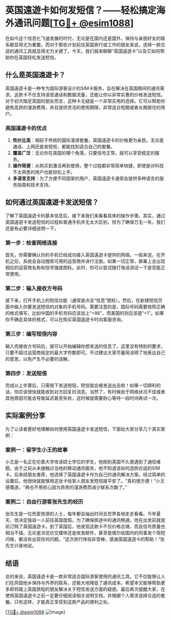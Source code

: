 # 英国遠遊卡如何发短信？——轻松搞定海外通讯问题[[TG💪+ @esim1088](https://t.me/s/esim1088)]

在如今这个信息化飞速发展的时代，无论是在国内还是国外，保持与亲朋好友的联系都显得尤为重要。而对于那些计划前往英国旅行或工作的朋友来说，选择一款合适的通讯工具就显得尤为关键了。今天，我们就来聊聊“英国遠遊卡”以及它如何帮助你在英国轻松发送短信。

## 什么是英国遠遊卡？

英国遠遊卡是一种专为国际游客设计的SIM卡服务，旨在解决在英国期间的通讯需求。这款卡不仅支持语音通话和数据流量，还能让你以非常实惠的价格发送短信。对于初次踏足英国的朋友而言，这种卡无疑是一个非常实用的选择。它可以帮助你避免高昂的漫游费用，并且提供灵活的使用期限，非常适合短期或者长期居住的用户。

### 英国遠遊卡的优点

1. **性价比高**：相较于传统的国际漫游套餐，英国遠遊卡的价格更为亲民。无论是通话、上网还是发短信，都能找到适合自己的套餐。
2. **覆盖广泛**：无论你在英国的哪个角落，只要信号正常，就可以享受稳定的服务。
3. **操作简便**：从购买到激活再到使用，整个过程都非常简单快捷，即使是对科技不太熟悉的用户也能轻松上手。
4. **多语言支持**：为了方便不同国家的用户，英国遠遊卡通常会提供多种语言的服务指南和技术支持。

## 如何通过英国遠遊卡发送短信？

了解了英国遠遊卡的基本信息后，接下来我们来看看具体的操作步骤。其实，通过英国遠遊卡发送短信的过程和普通手机并无太大区别，但为了确保万无一失，我们还是有必要详细说明一下。

### 第一步：检查网络连接

首先，你需要确认你的手机已经成功接入英国遠遊卡提供的网络。一般来说，在开机之后，系统会自动搜索可用的运营商并进行注册。如果一切正常，屏幕上会出现相应的运营商名称和信号强度图标。此时，你可以尝试拨打电话测试一下是否能正常使用。

### 第二步：输入接收方号码

接下来，打开手机上的短信功能（通常是点击“信息”图标）。然后，在新建短信页面中输入你要发送短信的对象的手机号码。需要注意的是，国际号码需要按照正确的格式填写，比如中国的手机号码应该加上“+86”，而美国的则应该是“+1”。如果你不确定具体的格式，可以在购买英国遠遊卡时向客服咨询。

### 第三步：编写短信内容

输入完接收方号码后，就可以开始编辑你想发送的信息了。这里没有特别的要求，只要不超过运营商规定的最大字符数即可。不过建议大家尽量简洁明了地表达自己的意思，以免产生不必要的误解。

### 第四步：发送短信

完成以上步骤后，只需按下发送按钮，短信就会被发送出去啦！如果一切顺利的话，你应该很快就能收到对方回复的消息。当然了，有时候由于网络状况不佳或者其他原因可能会导致延迟甚至失败，这时候就需要耐心等待一段时间再试一次。

## 实际案例分享

为了让读者更好地理解如何使用英国遠遊卡发送短信，下面给大家分享几个真实案例：

### 案例一：留学生小王的故事

小王是一名正在伦敦大学攻读硕士学位的学生，他刚到英国不久便遇到了通信难题。由于之前从未接触过当地的移动通讯服务，他不知道该如何选购合适的SIM卡。后来经朋友推荐，他选择了英国遠遊卡作为自己的通讯解决方案。经过简单的设置后，他很快就能够用这张卡给家人朋友发短信报平安了。“真的很方便！”小王感慨道，“再也不用担心因为昂贵的漫游费而减少联系次数了。”

### 案例二：自由行游客张先生的经历

张先生是一位热爱旅游的人士，每年都会抽出时间去世界各地走走看看。今年夏天，他决定独自一人前往英国度假。为了确保旅途中的通讯畅通，他在出发前就提前订购了英国遠遊卡。到了英国后，他发现这款卡不仅价格合理，而且信号质量也相当不错。无论是浏览社交媒体还是收发邮件，甚至是偶尔给国内的同事发个简短问候，都没有出现任何问题。“这次旅行体验非常棒，感谢英国遠遊卡的帮助！”张先生兴奋地说。

## 结语

总的来说，英国遠遊卡是一款非常适合国际游客使用的通讯工具。它不仅能够让人们在异国他乡保持与外界的联系，还极大地降低了通讯成本。希望本文能够帮助更多即将踏上英国旅程的朋友解决关于短信发送方面的疑惑。最后再次提醒大家，在使用英国遠遊卡之前一定要仔细阅读相关说明文档，并根据个人需求选择合适的套餐。只有这样，才能真正享受到这款产品的便利之处。

[[TG💪+ @esim1088](https://t.me/s/esim1088) ![Image](https://i.postimg.cc/4NQfJmqS/Snipaste-2025-05-13-00-14-12.png)]